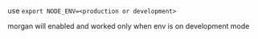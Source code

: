 use `export NODE_ENV=<production or development>`

morgan will enabled and worked only when env is on development mode
